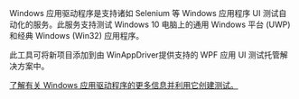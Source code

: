 ﻿Windows 应用驱动程序是支持诸如 Selenium 等 Windows 应用程序 UI 测试自动化的服务。此服务支持测试 Windows 10 电脑上的通用 Windows 平台 (UWP) 和经典 Windows (Win32) 应用程序。

此工具可将新项目添加到由 WinAppDriver提供支持的 WPF 应用 UI 测试托管解决方案中。

[了解有关 Windows 应用驱动程序的更多信息并利用它创建测试。](https://github.com/Microsoft/WinAppDriver)
